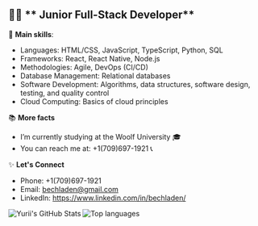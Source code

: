 ## 👨‍💻 ** Junior Full-Stack Developer**

🔧 **Main skills**:
- Languages: HTML/CSS, JavaScript, TypeScript, Python, SQL
- Frameworks: React, React Native, Node.js
- Methodologies: Agile, DevOps (CI/CD)
- Database Management: Relational databases
- Software Development: Algorithms, data structures, software design, testing, and quality control
- Cloud Computing: Basics of cloud principles

📚 **More facts**
- I’m currently studying at the Woolf University 🎓
- You can reach me at: +1(709)697-1921 📞

✨ **Let's Connect**
- Phone: +1(709)697-1921
- Email: bechladen@gmail.com
- LinkedIn: https://www.linkedin.com/in/bechladen/

<img align="left" alt="Yurii's GitHub Stats" src="https://github-readme-stats.vercel.app/api?username=bechladen&show_icons=true&theme=dark&bg_color=151515&title_color=ff0000&text_color=ffffff&icon_color=ff0000&border_color=ff0000">
<img align="left" alt="Top languages" src="https://github-readme-stats.vercel.app/api/top-langs/?username=bechladen&layout=compact&theme=dark&bg_color=151515&title_color=ff0000&text_color=ffffff&icon_color=ff0000&border_color=ff0000">

